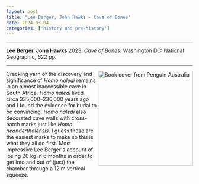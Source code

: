 ```yaml
---
layout: post
title: "Lee Berger, John Hawks - Cave of Bones"
date: 2024-03-04
categories: ['history and pre-history']
---
```



***

<b>Lee Berger, John Hawks</b> 2023. _Cave of Bones._  Washington DC: National Geographic, 622 pp. 

***

<img align="right" width="256"  src="https://cdn2.penguin.com.au/covers/original/9781426224140.jpg" alt="Book cover from Penguin Australia">


Cracking yarn of the discovery and significance of _Homo naledi_ remains in an almost inaccessible cave in South Africa.  _Homo naledi_ lived circa 335,000–236,000 years ago and I found the evidence for burial to be convincing.  _Homo naledi_ also decorated cave walls with cross-hatch marks just like _Homo neanderthalensis_.  I guess these are the easiest marks to make so this is what they all do first. Most impressive Lee Berger's account of losing 20 kg in 6 months in order to get into and out of (just) the chamber through a 12 m vertical squeeze.


